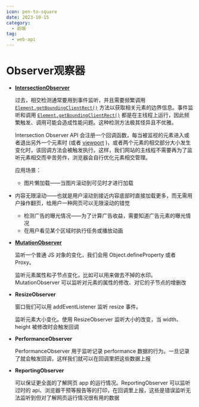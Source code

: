 ```yaml
---
icon: pen-to-square
date: 2023-10-15
category:
  - 前端
tag:
  - web-api
---
```


# Observer观察器

- **[IntersectionObserver](https://developer.mozilla.org/zh-CN/docs/Web/API/Intersection_Observer_API)**

   过去，相交检测通常要用到事件监听，并且需要频繁调用 [`Element.getBoundingClientRect()`](https://developer.mozilla.org/zh-CN/docs/Web/API/Element/getBoundingClientRect) 方法以获取相关元素的边界信息。事件监听和调用 [`Element.getBoundingClientRect()`](https://developer.mozilla.org/zh-CN/docs/Web/API/Element/getBoundingClientRect) 都是在主线程上运行，因此频繁触发、调用可能会造成性能问题。这种检测方法极其怪异且不优雅。

   Intersection Observer API 会注册一个回调函数，每当被监视的元素进入或者退出另外一个元素时 (或者 [viewport](https://developer.mozilla.org/zh-CN/docs/Glossary/Viewport) )，或者两个元素的相交部分大小发生变化时，该回调方法会被触发执行。这样，我们网站的主线程不需要再为了监听元素相交而辛苦劳作，浏览器会自行优化元素相交管理。

  应用场景：

  - 图片懒加载——当图片滚动到可见时才进行加载

- 内容无限滚动——也就是用户滚动到接近内容底部时直接加载更多，而无需用户操作翻页，给用户一种网页可以无限滚动的错觉

  - 检测广告的曝光情况——为了计算广告收益，需要知道广告元素的曝光情况
  - 在用户看见某个区域时执行任务或播放动画

- **[MutationObserver](https://developer.mozilla.org/zh-CN/docs/Web/API/MutationObserver)**

  监听一个普通 JS 对象的变化，我们会用 Object.defineProperty 或者 Proxy。

  监听元素属性和子节点变化，比如可以用来做去不掉的水印。MutationObserver 可以监听对元素的属性的修改、对它的子节点的增删改

- **ResizeObserver**

  窗口我们可以用 addEventListener 监听 resize 事件。

  监听元素大小变化。使用 ResizeObserver 监听大小的改变，当 width、height 被修改时会触发回调

- **PerformanceObserver**

  PerformanceObserver 用于监听记录 performance 数据的行为。一旦记录了就会触发回调，这样我们就可以在回调里把这些数据上报

- **ReportingObserver**

  可以保证更全面的了解网页 app 的运行情况。ReportingObserver 可以监听过时的 api、浏览器干预等报告等的打印，在回调里上报，这些是错误监听无法监听到但对了解网页运行情况很有用的数据
